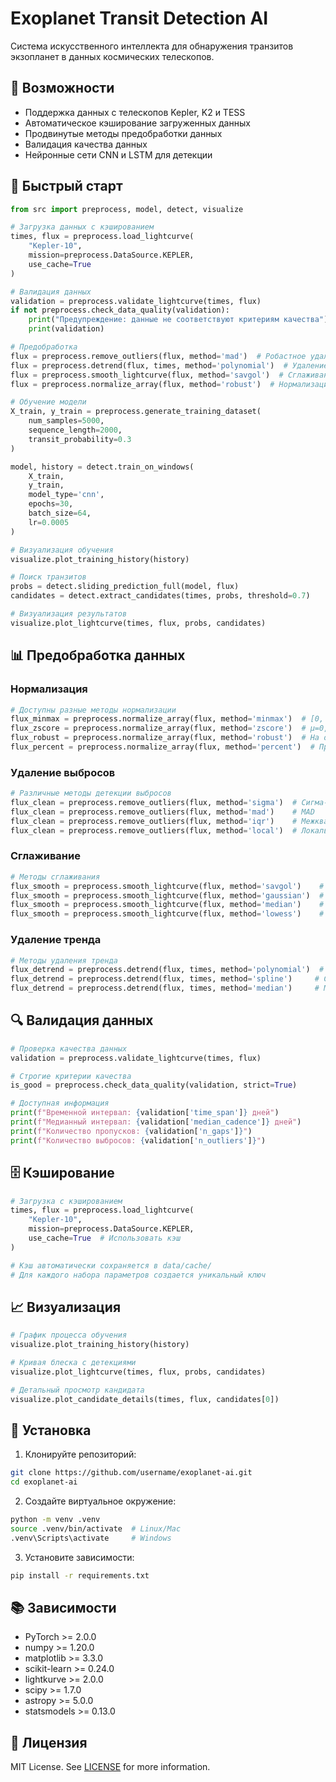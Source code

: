 # Exoplanet Transit Detection AI

Система искусственного интеллекта для обнаружения транзитов экзопланет в данных космических телескопов.

## 🌟 Возможности

- Поддержка данных с телескопов Kepler, K2 и TESS
- Автоматическое кэширование загруженных данных
- Продвинутые методы предобработки данных
- Валидация качества данных
- Нейронные сети CNN и LSTM для детекции

## 🚀 Быстрый старт

```python
from src import preprocess, model, detect, visualize

# Загрузка данных с кэшированием
times, flux = preprocess.load_lightcurve(
    "Kepler-10",
    mission=preprocess.DataSource.KEPLER,
    use_cache=True
)

# Валидация данных
validation = preprocess.validate_lightcurve(times, flux)
if not preprocess.check_data_quality(validation):
    print("Предупреждение: данные не соответствуют критериям качества")
    print(validation)

# Предобработка
flux = preprocess.remove_outliers(flux, method='mad')  # Робастное удаление выбросов
flux = preprocess.detrend(flux, times, method='polynomial')  # Удаление тренда
flux = preprocess.smooth_lightcurve(flux, method='savgol')  # Сглаживание
flux = preprocess.normalize_array(flux, method='robust')  # Нормализация

# Обучение модели
X_train, y_train = preprocess.generate_training_dataset(
    num_samples=5000,
    sequence_length=2000,
    transit_probability=0.3
)

model, history = detect.train_on_windows(
    X_train,
    y_train,
    model_type='cnn',
    epochs=30,
    batch_size=64,
    lr=0.0005
)

# Визуализация обучения
visualize.plot_training_history(history)

# Поиск транзитов
probs = detect.sliding_prediction_full(model, flux)
candidates = detect.extract_candidates(times, probs, threshold=0.7)

# Визуализация результатов
visualize.plot_lightcurve(times, flux, probs, candidates)
```

## 📊 Предобработка данных

### Нормализация

```python
# Доступны разные методы нормализации
flux_minmax = preprocess.normalize_array(flux, method='minmax')  # [0, 1]
flux_zscore = preprocess.normalize_array(flux, method='zscore')  # μ=0, σ=1
flux_robust = preprocess.normalize_array(flux, method='robust')  # На основе MAD
flux_percent = preprocess.normalize_array(flux, method='percent')  # Процентное отклонение
```

### Удаление выбросов

```python
# Различные методы детекции выбросов
flux_clean = preprocess.remove_outliers(flux, method='sigma')  # Сигма-клиппинг
flux_clean = preprocess.remove_outliers(flux, method='mad')    # MAD
flux_clean = preprocess.remove_outliers(flux, method='iqr')    # Межквартильный размах
flux_clean = preprocess.remove_outliers(flux, method='local')  # Локальный метод
```

### Сглаживание

```python
# Методы сглаживания
flux_smooth = preprocess.smooth_lightcurve(flux, method='savgol')    # Савицкий-Голей
flux_smooth = preprocess.smooth_lightcurve(flux, method='gaussian')  # Гауссово ядро
flux_smooth = preprocess.smooth_lightcurve(flux, method='median')    # Медианный фильтр
flux_smooth = preprocess.smooth_lightcurve(flux, method='lowess')    # LOWESS
```

### Удаление тренда

```python
# Методы удаления тренда
flux_detrend = preprocess.detrend(flux, times, method='polynomial')  # Полином
flux_detrend = preprocess.detrend(flux, times, method='spline')     # Сплайн
flux_detrend = preprocess.detrend(flux, times, method='median')     # Медианный тренд
```

## 🔍 Валидация данных

```python
# Проверка качества данных
validation = preprocess.validate_lightcurve(times, flux)

# Строгие критерии качества
is_good = preprocess.check_data_quality(validation, strict=True)

# Доступная информация
print(f"Временной интервал: {validation['time_span']} дней")
print(f"Медианный интервал: {validation['median_cadence']} дней")
print(f"Количество пропусков: {validation['n_gaps']}")
print(f"Количество выбросов: {validation['n_outliers']}")
```

## 🗄️ Кэширование

```python
# Загрузка с кэшированием
times, flux = preprocess.load_lightcurve(
    "Kepler-10",
    mission=preprocess.DataSource.KEPLER,
    use_cache=True  # Использовать кэш
)

# Кэш автоматически сохраняется в data/cache/
# Для каждого набора параметров создается уникальный ключ
```

## 📈 Визуализация

```python
# График процесса обучения
visualize.plot_training_history(history)

# Кривая блеска с детекциями
visualize.plot_lightcurve(times, flux, probs, candidates)

# Детальный просмотр кандидата
visualize.plot_candidate_details(times, flux, candidates[0])
```

## 🔧 Установка

1. Клонируйте репозиторий:
```bash
git clone https://github.com/username/exoplanet-ai.git
cd exoplanet-ai
```

2. Создайте виртуальное окружение:
```bash
python -m venv .venv
source .venv/bin/activate  # Linux/Mac
.venv\Scripts\activate     # Windows
```

3. Установите зависимости:
```bash
pip install -r requirements.txt
```

## 📚 Зависимости

- PyTorch >= 2.0.0
- numpy >= 1.20.0
- matplotlib >= 3.3.0
- scikit-learn >= 0.24.0
- lightkurve >= 2.0.0
- scipy >= 1.7.0
- astropy >= 5.0.0
- statsmodels >= 0.13.0

## 📝 Лицензия

MIT License. See [LICENSE](LICENSE) for more information.